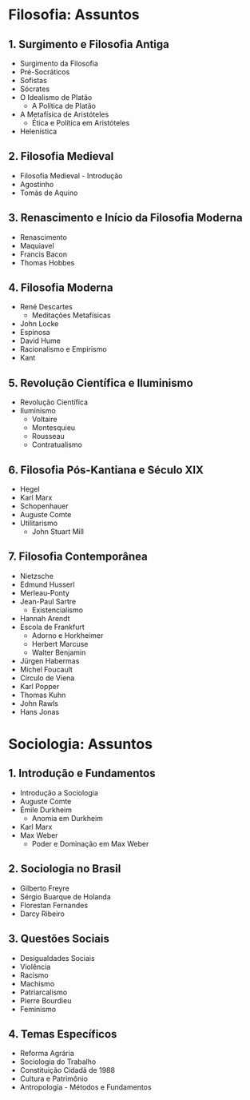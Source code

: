 # Filosofia: Assuntos

## 1. Surgimento e Filosofia Antiga
- Surgimento da Filosofia
- Pré-Socráticos
- Sofistas
- Sócrates
- O Idealismo de Platão
  - A Política de Platão
- A Metafísica de Aristóteles
  - Ética e Política em Aristóteles
- Helenística

## 2. Filosofia Medieval
- Filosofia Medieval - Introdução
- Agostinho
- Tomás de Aquino

## 3. Renascimento e Início da Filosofia Moderna
- Renascimento
- Maquiavel
- Francis Bacon
- Thomas Hobbes

## 4. Filosofia Moderna
- René Descartes
  - Meditações Metafísicas
- John Locke
- Espinosa
- David Hume
- Racionalismo e Empirismo
- Kant

## 5. Revolução Científica e Iluminismo
- Revolução Científica
- Iluminismo
  - Voltaire
  - Montesquieu
  - Rousseau
  - Contratualismo

## 6. Filosofia Pós-Kantiana e Século XIX
- Hegel
- Karl Marx
- Schopenhauer
- Auguste Comte
- Utilitarismo
  - John Stuart Mill

## 7. Filosofia Contemporânea
- Nietzsche
- Edmund Husserl
- Merleau-Ponty
- Jean-Paul Sartre
  - Existencialismo
- Hannah Arendt
- Escola de Frankfurt
  - Adorno e Horkheimer
  - Herbert Marcuse
  - Walter Benjamin
- Jürgen Habermas
- Michel Foucault
- Círculo de Viena
- Karl Popper
- Thomas Kuhn
- John Rawls
- Hans Jonas

# Sociologia: Assuntos

## 1. Introdução e Fundamentos
- Introdução a Sociologia
- Auguste Comte
- Émile Durkheim
  - Anomia em Durkheim
- Karl Marx
- Max Weber
  - Poder e Dominação em Max Weber

## 2. Sociologia no Brasil
- Gilberto Freyre
- Sérgio Buarque de Holanda
- Florestan Fernandes
- Darcy Ribeiro

## 3. Questões Sociais
- Desigualdades Sociais
- Violência
- Racismo
- Machismo
- Patriarcalismo
- Pierre Bourdieu
- Feminismo

## 4. Temas Específicos
- Reforma Agrária
- Sociologia do Trabalho
- Constituição Cidadã de 1988
- Cultura e Patrimônio
- Antropologia - Métodos e Fundamentos
